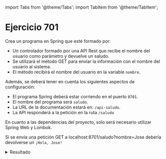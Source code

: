 import Tabs from '@theme/Tabs';
import TabItem from '@theme/TabItem';

# Ejercicio 701

Crea un programa en Spring que esté formado por:

* Un controlador formado por una API Rest que recibe el nombre del usuario como parámetro y devuelve un saludo.
* Se utilizará el método GET para enviar la información con el nombre del usuario al sistema.
* El método recibirá el nombre del usuario en la variable ``nombre``.
 
Además, se deberá tener en cuenta los siguientes aspectos de configuración:

* El programa Spring deberá estar corriendo en el puerto ``8701``.
* El nombre del programa será ``saludo``.
* La URL de la documentación estará en: ``/api-saludo``.
* La API responderá a la petición en la ruta ``/saludo``
  
En cuanto a las dependencias del proyecto, solo será necesario utilizar Spring Web y Lombok.

Si se envía una petición GET a localhost:8701/saludo?nombre=Jose debería devolverse un ``¡Hola, Jose!``

<details>
  <summary>Resultado</summary>
<Tabs>
<TabItem value="1" label="Application.java" default>
```java
package com.example1;

import org.springframework.boot.SpringApplication;
import org.springframework.boot.autoconfigure.SpringBootApplication;

@SpringBootApplication
public class Application {

	public static void main(String[] args) {
		SpringApplication.run(Application.class, args);
	}

}
```
</TabItem>
<TabItem value="2" label="SaludoController.java">
```java
package com.example1;

import org.springframework.beans.factory.annotation.Autowired;
import org.springframework.http.ResponseEntity;
import org.springframework.web.bind.annotation.GetMapping;
import org.springframework.web.bind.annotation.RequestMapping;
import org.springframework.web.bind.annotation.RequestParam;
import org.springframework.web.bind.annotation.RestController;

@RestController
@RequestMapping("/saludo")
public class SaludoController {

    private final SaludoService saludoService;

    @Autowired
    public SaludoController(SaludoService saludoService) {
        this.saludoService = saludoService;
    }

    @GetMapping
    public ResponseEntity<String> saludar(@RequestParam String nombre) {
        String saludo = saludoService.saludarUsuario(nombre);
        return ResponseEntity.ok(saludo);
    }
}
```
</TabItem>
<TabItem value="3" label="SaludoService.java">
```java
package com.example1;

import org.springframework.stereotype.Service;

@Service
public class SaludoService {
    public String saludarUsuario(String nombre) {
        return "¡Hola, " + nombre + "!";
    }
}
```
</TabItem>
<TabItem value="4" label="application.properties">
```properties
server.port=8701
spring.application.name=saludo
springdoc.api-docs.path=/api-saludo
```
</TabItem>
</Tabs>
</details>